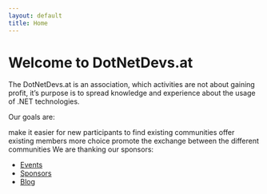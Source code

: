 ```yaml
---
layout: default
title: Home
---
```


# Welcome to DotNetDevs.at

The DotNetDevs.at is an association, which activities are not about gaining profit, it’s purpose is to spread knowledge and experience about the usage of .NET technologies.

Our goals are:

make it easier for new participants to find existing communities
offer existing members more choice
promote the exchange between the different communities
We are thanking our sponsors:

- [Events](events.html)
- [Sponsors](sponsors.html)
- [Blog](/blog/)
